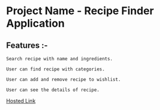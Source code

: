 # Project Name - Recipe Finder Application
## Features :-
    Search recipe with name and ingredients.

    User can find recipe with categories.

    User can add and remove recipe to wishlist.

    User can see the details of recipe.

[Hosted Link](https://recipe-finder-app-alpha-six.vercel.app/)

    
